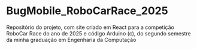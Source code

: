 # BugMobile_RoboCarRace_2025

Repositório do projeto, com site criado em React para a competição RoboCar Race do ano de 2025 e código Arduino (c), do segundo semestre da minha graduação em Engenharia da Computação
